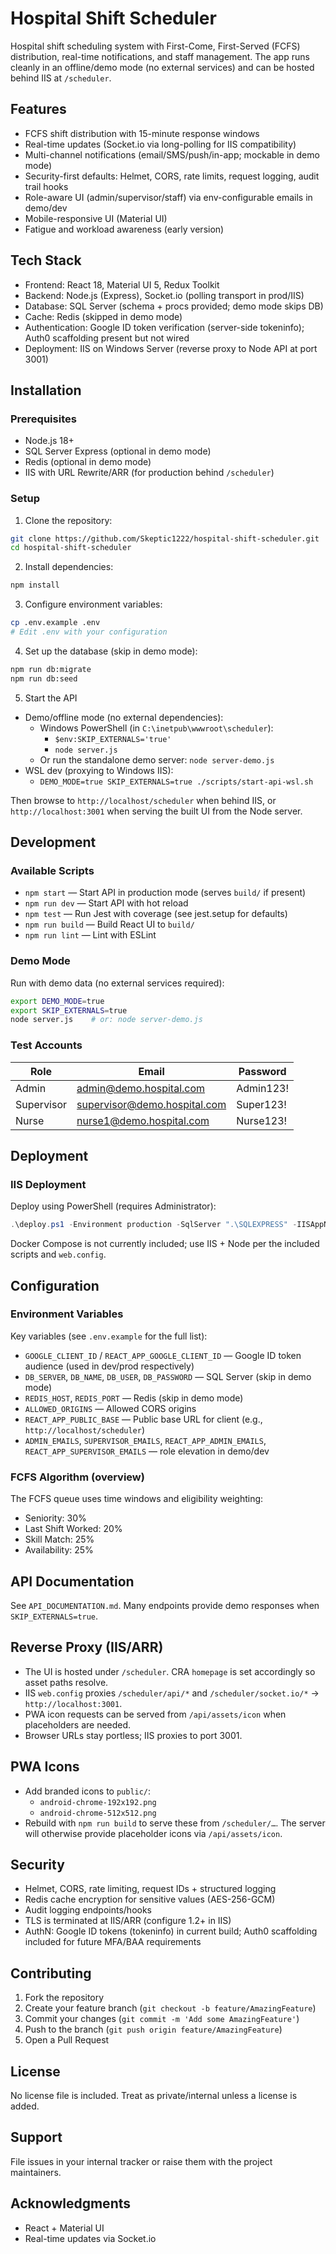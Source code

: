 # Hospital Shift Scheduler

Hospital shift scheduling system with First-Come, First-Served (FCFS) distribution, real-time notifications, and staff management. The app runs cleanly in an offline/demo mode (no external services) and can be hosted behind IIS at `/scheduler`.

## Features

- FCFS shift distribution with 15-minute response windows
- Real-time updates (Socket.io via long-polling for IIS compatibility)
- Multi-channel notifications (email/SMS/push/in-app; mockable in demo mode)
- Security-first defaults: Helmet, CORS, rate limits, request logging, audit trail hooks
- Role-aware UI (admin/supervisor/staff) via env-configurable emails in demo/dev
- Mobile-responsive UI (Material UI)
- Fatigue and workload awareness (early version)

## Tech Stack

- Frontend: React 18, Material UI 5, Redux Toolkit
- Backend: Node.js (Express), Socket.io (polling transport in prod/IIS)
- Database: SQL Server (schema + procs provided; demo mode skips DB)
- Cache: Redis (skipped in demo mode)
- Authentication: Google ID token verification (server-side tokeninfo); Auth0 scaffolding present but not wired
- Deployment: IIS on Windows Server (reverse proxy to Node API at port 3001)

## Installation

### Prerequisites

- Node.js 18+
- SQL Server Express (optional in demo mode)
- Redis (optional in demo mode)
- IIS with URL Rewrite/ARR (for production behind `/scheduler`)

### Setup

1. Clone the repository:
```bash
git clone https://github.com/Skeptic1222/hospital-shift-scheduler.git
cd hospital-shift-scheduler
```

2. Install dependencies:
```bash
npm install
```

3. Configure environment variables:
```bash
cp .env.example .env
# Edit .env with your configuration
```

4. Set up the database (skip in demo mode):
```bash
npm run db:migrate
npm run db:seed
```

5. Start the API
- Demo/offline mode (no external dependencies):
  - Windows PowerShell (in `C:\inetpub\wwwroot\scheduler`):
    - `$env:SKIP_EXTERNALS='true'`
    - `node server.js`
  - Or run the standalone demo server: `node server-demo.js`
- WSL dev (proxying to Windows IIS):
  - `DEMO_MODE=true SKIP_EXTERNALS=true ./scripts/start-api-wsl.sh`

Then browse to `http://localhost/scheduler` when behind IIS, or `http://localhost:3001` when serving the built UI from the Node server.

## Development

### Available Scripts

- `npm start` — Start API in production mode (serves `build/` if present)
- `npm run dev` — Start API with hot reload
- `npm test` — Run Jest with coverage (see jest.setup for defaults)
- `npm run build` — Build React UI to `build/`
- `npm run lint` — Lint with ESLint

### Demo Mode

Run with demo data (no external services required):
```bash
export DEMO_MODE=true
export SKIP_EXTERNALS=true
node server.js    # or: node server-demo.js
```

### Test Accounts

| Role | Email | Password |
|------|-------|----------|
| Admin | admin@demo.hospital.com | Admin123! |
| Supervisor | supervisor@demo.hospital.com | Super123! |
| Nurse | nurse1@demo.hospital.com | Nurse123! |

## Deployment

### IIS Deployment

Deploy using PowerShell (requires Administrator):
```powershell
.\deploy.ps1 -Environment production -SqlServer ".\SQLEXPRESS" -IISAppName "HospitalScheduler" -Port 3001
```

Docker Compose is not currently included; use IIS + Node per the included scripts and `web.config`.

## Configuration

### Environment Variables

Key variables (see `.env.example` for the full list):

- `GOOGLE_CLIENT_ID` / `REACT_APP_GOOGLE_CLIENT_ID` — Google ID token audience (used in dev/prod respectively)
- `DB_SERVER`, `DB_NAME`, `DB_USER`, `DB_PASSWORD` — SQL Server (skip in demo mode)
- `REDIS_HOST`, `REDIS_PORT` — Redis (skip in demo mode)
- `ALLOWED_ORIGINS` — Allowed CORS origins
- `REACT_APP_PUBLIC_BASE` — Public base URL for client (e.g., `http://localhost/scheduler`)
- `ADMIN_EMAILS`, `SUPERVISOR_EMAILS`, `REACT_APP_ADMIN_EMAILS`, `REACT_APP_SUPERVISOR_EMAILS` — role elevation in demo/dev

### FCFS Algorithm (overview)

The FCFS queue uses time windows and eligibility weighting:
- Seniority: 30%
- Last Shift Worked: 20%
- Skill Match: 25%
- Availability: 25%

## API Documentation

See `API_DOCUMENTATION.md`. Many endpoints provide demo responses when `SKIP_EXTERNALS=true`.

## Reverse Proxy (IIS/ARR)
- The UI is hosted under `/scheduler`. CRA `homepage` is set accordingly so asset paths resolve.
- IIS `web.config` proxies `/scheduler/api/*` and `/scheduler/socket.io/*` → `http://localhost:3001`.
- PWA icon requests can be served from `/api/assets/icon` when placeholders are needed.
- Browser URLs stay portless; IIS proxies to port 3001.

## PWA Icons
- Add branded icons to `public/`:
  - `android-chrome-192x192.png`
  - `android-chrome-512x512.png`
- Rebuild with `npm run build` to serve these from `/scheduler/…`. The server will otherwise provide placeholder icons via `/api/assets/icon`.

## Security

- Helmet, CORS, rate limiting, request IDs + structured logging
- Redis cache encryption for sensitive values (AES-256-GCM)
- Audit logging endpoints/hooks
- TLS is terminated at IIS/ARR (configure 1.2+ in IIS)
- AuthN: Google ID tokens (tokeninfo) in current build; Auth0 scaffolding included for future MFA/BAA requirements

## Contributing

1. Fork the repository
2. Create your feature branch (`git checkout -b feature/AmazingFeature`)
3. Commit your changes (`git commit -m 'Add some AmazingFeature'`)
4. Push to the branch (`git push origin feature/AmazingFeature`)
5. Open a Pull Request

## License

No license file is included. Treat as private/internal unless a license is added.

## Support

File issues in your internal tracker or raise them with the project maintainers.

## Acknowledgments

- React + Material UI
- Real-time updates via Socket.io
